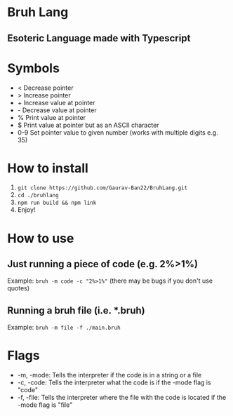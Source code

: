 # Bruh Lang

## Esoteric Language made with Typescript

# Symbols

-   < Decrease pointer
-   \> Increase pointer
-   \+ Increase value at pointer
-   \- Decrease value at pointer
-   % Print value at pointer
-   $ Print value at pointer but as an ASCII character
-   0-9 Set pointer value to given number (works with multiple digits e.g. 35)

# How to install

1. `git clone https://github.com/Gaurav-Ban22/BruhLang.git`
2. `cd ./bruhlang`
3. `npm run build && npm link`
4. Enjoy!

# How to use

## Just running a piece of code (e.g. 2%>1%)

Example: `bruh -m code -c "2%>1%"` (there may be bugs if you don't use quotes)

## Running a bruh file (i.e. \*.bruh)

Example: `bruh -m file -f ./main.bruh`

# Flags

-   -m, -mode: Tells the interpreter if the code is in a string or a file
-   -c, -code: Tells the interpreter what the code is if the -mode flag is "code"
-   -f, -file: Tells the interpreter where the file with the code is located if the -mode flag is "file"
